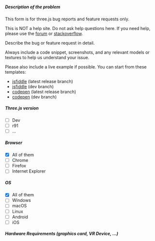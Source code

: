 ##### Description of the problem

This form is for three.js bug reports and feature requests only.

This is NOT a help site. Do not ask help questions here.
If you need help, please use the [forum](https://discourse.threejs.org/) or [stackoverflow](http://stackoverflow.com/questions/tagged/three.js).

Describe the bug or feature request in detail.

Always include a code snippet, screenshots, and any relevant models or textures to help us understand your issue.

Please also include a live example if possible. You can start from these templates:

* [jsfiddle](https://jsfiddle.net/s3rjfcc3/) (latest release branch)
* [jsfiddle](https://jsfiddle.net/ptgwhemb/) (dev branch)
* [codepen](https://codepen.io/anon/pen/aEBKxR) (latest release branch)
* [codepen](https://codepen.io/anon/pen/BJWzaN) (dev branch)

##### Three.js version

- [ ] Dev
- [ ] r91
- [ ] ...

##### Browser

- [x] All of them
- [ ] Chrome
- [ ] Firefox
- [ ] Internet Explorer

##### OS

- [x] All of them
- [ ] Windows
- [ ] macOS
- [ ] Linux
- [ ] Android
- [ ] iOS

##### Hardware Requirements (graphics card, VR Device, ...)
